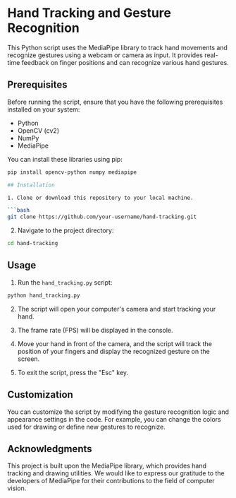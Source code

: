 
# Hand Tracking and Gesture Recognition

This Python script uses the MediaPipe library to track hand movements and recognize gestures using a webcam or camera as input. It provides real-time feedback on finger positions and can recognize various hand gestures.

## Prerequisites

Before running the script, ensure that you have the following prerequisites installed on your system:

- Python
- OpenCV (cv2)
- NumPy
- MediaPipe

You can install these libraries using pip:

```bash
pip install opencv-python numpy mediapipe

## Installation

1. Clone or download this repository to your local machine.

```bash
git clone https://github.com/your-username/hand-tracking.git
```

2. Navigate to the project directory:

```bash
cd hand-tracking
```

## Usage

1. Run the `hand_tracking.py` script:

```bash
python hand_tracking.py
```

2. The script will open your computer's camera and start tracking your hand.

3. The frame rate (FPS) will be displayed in the console.

4. Move your hand in front of the camera, and the script will track the position of your fingers and display the recognized gesture on the screen.

5. To exit the script, press the "Esc" key.

## Customization

You can customize the script by modifying the gesture recognition logic and appearance settings in the code. For example, you can change the colors used for drawing or define new gestures to recognize.

## Acknowledgments

This project is built upon the MediaPipe library, which provides hand tracking and drawing utilities. We would like to express our gratitude to the developers of MediaPipe for their contributions to the field of computer vision.
```
